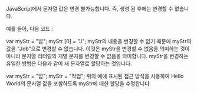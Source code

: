 
JavaScript에서 문자열 값은 변경 불가능합니다. 즉, 생성 된 후에는 변경할 수 없습니다.

예를 들어, 다음 코드 :

var myStr = "밥";
myStr [0] = "J";
myStr의 내용을 변경할 수 없기 때문에 myStr의 값을 "Job"으로 변경할 수 없습니다. 이것은 myStr을 변경할 수 없음을 의미하는 것이 아니라 문자열 리터럴의 개별 문자를 변경할 수 없음을 의미합니다. myStr을 변경하는 유일한 방법은 다음과 같이 새 문자열로 할당하는 것입니다.

var myStr = "밥";
myStr = "작업";
위의 예에 표시된 접근 방식을 사용하여 Hello World의 문자열 값을 포함하도록 myStr에 대한 할당을 수정합니다.